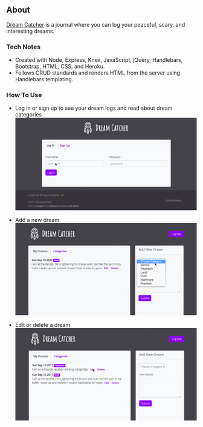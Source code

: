 ## About
[Dream Catcher](http://dream-catcher.mjmata.com/) is a journal where you can log your peaceful, scary, and interesting dreams.

### Tech Notes
* Created with Node, Express, Knex, JavaScript, jQuery, Handlebars, Bootstrap, HTML, CSS, and Heroku.
* Follows CRUD standards and renders HTML from the server using Handlebars templating.

### How To Use
* Log in or sign up to see your dream logs and read about dream categories
![login-or-signup](/demo/login.gif)

* Add a new dream
![new-dream](/demo/new-dream.gif)

* Edit or delete a dream
![edit-dream](/demo/edit-dream.gif)
